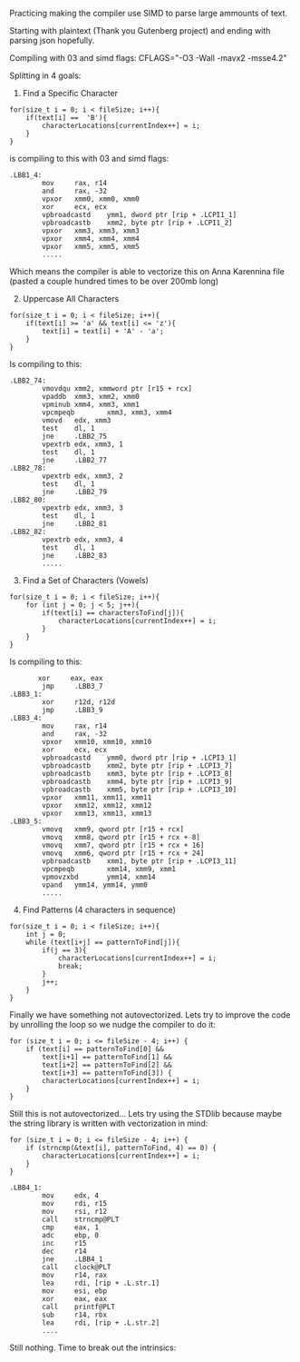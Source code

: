 Practicing making the compiler use SIMD to parse large ammounts of text.

Starting with plaintext (Thank you Gutenberg project) and ending with parsing json hopefully.

Compiling with 03 and simd flags: CFLAGS="-O3 -Wall -mavx2 -msse4.2"

Splitting in 4 goals:

1) Find a Specific Character

```
for(size_t i = 0; i < fileSize; i++){
    if(text[i] ==  'B'){
        characterLocations[currentIndex++] = i;
    }
}
```
is compiling to this with 03 and simd flags:

```
.LBB1_4:
        mov     rax, r14
        and     rax, -32
        vpxor   xmm0, xmm0, xmm0
        xor     ecx, ecx
        vpbroadcastd    ymm1, dword ptr [rip + .LCPI1_1]
        vpbroadcastb    xmm2, byte ptr [rip + .LCPI1_2]
        vpxor   xmm3, xmm3, xmm3
        vpxor   xmm4, xmm4, xmm4
        vpxor   xmm5, xmm5, xmm5
        .....
```
Which means the compiler is able to vectorize this on Anna Karennina file (pasted a couple hundred times to be over 200mb long)


2) Uppercase All Characters
```
for(size_t i = 0; i < fileSize; i++){
    if(text[i] >= 'a' && text[i] <= 'z'){
        text[i] = text[i] + 'A' - 'a';
    }
}
```    
Is compiling to this:
```
.LBB2_74:
        vmovdqu xmm2, xmmword ptr [r15 + rcx]
        vpaddb  xmm3, xmm2, xmm0
        vpminub xmm4, xmm3, xmm1
        vpcmpeqb        xmm3, xmm3, xmm4
        vmovd   edx, xmm3
        test    dl, 1
        jne     .LBB2_75
        vpextrb edx, xmm3, 1
        test    dl, 1
        jne     .LBB2_77
.LBB2_78:
        vpextrb edx, xmm3, 2
        test    dl, 1
        jne     .LBB2_79
.LBB2_80:
        vpextrb edx, xmm3, 3
        test    dl, 1
        jne     .LBB2_81
.LBB2_82:
        vpextrb edx, xmm3, 4
        test    dl, 1
        jne     .LBB2_83
        .....
```
3) Find a Set of Characters (Vowels)
```
for(size_t i = 0; i < fileSize; i++){
    for (int j = 0; j < 5; j++){
        if(text[i] == charactersToFind[j]){
            characterLocations[currentIndex++] = i;
        }
    }
}
```

Is compiling to this:
```
       xor     eax, eax
        jmp     .LBB3_7
.LBB3_1:
        xor     r12d, r12d
        jmp     .LBB3_9
.LBB3_4:
        mov     rax, r14
        and     rax, -32
        vpxor   xmm10, xmm10, xmm10
        xor     ecx, ecx
        vpbroadcastd    ymm0, dword ptr [rip + .LCPI3_1]
        vpbroadcastb    xmm2, byte ptr [rip + .LCPI3_7]
        vpbroadcastb    xmm3, byte ptr [rip + .LCPI3_8]
        vpbroadcastb    xmm4, byte ptr [rip + .LCPI3_9]
        vpbroadcastb    xmm5, byte ptr [rip + .LCPI3_10]
        vpxor   xmm11, xmm11, xmm11
        vpxor   xmm12, xmm12, xmm12
        vpxor   xmm13, xmm13, xmm13
.LBB3_5:
        vmovq   xmm9, qword ptr [r15 + rcx]
        vmovq   xmm8, qword ptr [r15 + rcx + 8]
        vmovq   xmm7, qword ptr [r15 + rcx + 16]
        vmovq   xmm6, qword ptr [r15 + rcx + 24]
        vpbroadcastb    xmm1, byte ptr [rip + .LCPI3_11]
        vpcmpeqb        xmm14, xmm9, xmm1
        vpmovzxbd       ymm14, xmm14
        vpand   ymm14, ymm14, ymm0
        .....
```

4) Find Patterns (4 characters in sequence)
```
for(size_t i = 0; i < fileSize; i++){
    int j = 0;
    while (text[i+j] == patternToFind[j]){
        if(j == 3){
            characterLocations[currentIndex++] = i;
            break;
        }
        j++;
    }
}
```
Finally we have something not autovectorized. Lets try to improve the code by unrolling the loop so we nudge the compiler to do it:

```
for (size_t i = 0; i <= fileSize - 4; i++) {
    if (text[i] == patternToFind[0] &&
        text[i+1] == patternToFind[1] &&
        text[i+2] == patternToFind[2] &&
        text[i+3] == patternToFind[3]) {
        characterLocations[currentIndex++] = i;
    }
}
```

Still this is not autovectorized... Lets try using the STDlib because maybe the string library is written with vectorization in mind:

```
for (size_t i = 0; i <= fileSize - 4; i++) {
    if (strncmp(&text[i], patternToFind, 4) == 0) {
        characterLocations[currentIndex++] = i;
    }
}
```

```
.LBB4_1:
        mov     edx, 4
        mov     rdi, r15
        mov     rsi, r12
        call    strncmp@PLT
        cmp     eax, 1
        adc     ebp, 0
        inc     r15
        dec     r14
        jne     .LBB4_1
        call    clock@PLT
        mov     r14, rax
        lea     rdi, [rip + .L.str.1]
        mov     esi, ebp
        xor     eax, eax
        call    printf@PLT
        sub     r14, rbx
        lea     rdi, [rip + .L.str.2]
        ....
```

Still nothing. Time to break out the intrinsics:



